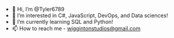 - 👋 Hi, I’m @Tyler6789
- 👀 I’m interested in C#, JavaScript, DevOps, and Data sciences!
- 🌱 I’m currently learning SQL and Python!
- 📫 How to reach me - wiggintonstudios@gmail.com

<!---
Tyler6789/Tyler6789 is a ✨ special ✨ repository because its `README.md` (this file) appears on your GitHub profile.
You can click the Preview link to take a look at your changes.
--->
